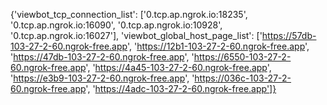 {'viewbot_tcp_connection_list': ['0.tcp.ap.ngrok.io:18235', '0.tcp.ap.ngrok.io:16090', '0.tcp.ap.ngrok.io:10928', '0.tcp.ap.ngrok.io:16027'], 'viewbot_global_host_page_list': ['https://57db-103-27-2-60.ngrok-free.app', 'https://12b1-103-27-2-60.ngrok-free.app', 'https://47db-103-27-2-60.ngrok-free.app', 'https://6550-103-27-2-60.ngrok-free.app', 'https://4a45-103-27-2-60.ngrok-free.app', 'https://e3b9-103-27-2-60.ngrok-free.app', 'https://036c-103-27-2-60.ngrok-free.app', 'https://4adc-103-27-2-60.ngrok-free.app']}